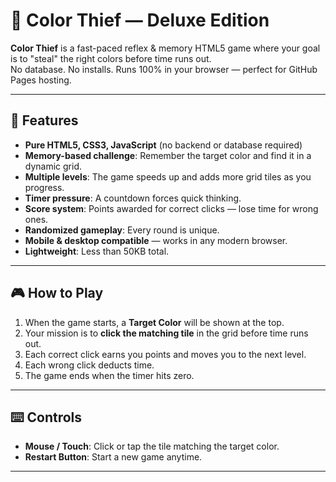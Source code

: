 # 🎨 Color Thief — Deluxe Edition

**Color Thief** is a fast-paced reflex & memory HTML5 game where your goal is to "steal" the right colors before time runs out.  
No database. No installs. Runs 100% in your browser — perfect for GitHub Pages hosting.

---

## 📌 Features
- **Pure HTML5, CSS3, JavaScript** (no backend or database required)
- **Memory-based challenge**: Remember the target color and find it in a dynamic grid.
- **Multiple levels**: The game speeds up and adds more grid tiles as you progress.
- **Timer pressure**: A countdown forces quick thinking.
- **Score system**: Points awarded for correct clicks — lose time for wrong ones.
- **Randomized gameplay**: Every round is unique.
- **Mobile & desktop compatible** — works in any modern browser.
- **Lightweight**: Less than 50KB total.

---

## 🎮 How to Play
1. When the game starts, a **Target Color** will be shown at the top.
2. Your mission is to **click the matching tile** in the grid before time runs out.
3. Each correct click earns you points and moves you to the next level.
4. Each wrong click deducts time.
5. The game ends when the timer hits zero.

---

## ⌨️ Controls
- **Mouse / Touch**: Click or tap the tile matching the target color.
- **Restart Button**: Start a new game anytime.

---
